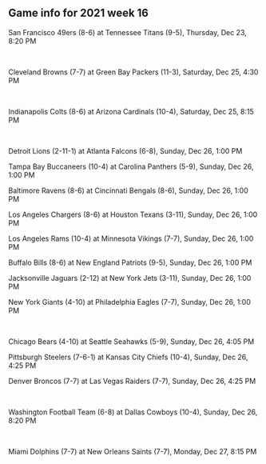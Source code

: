 ## Game info for 2021 week 16
San Francisco 49ers (8-6) at Tennessee Titans (9-5), Thursday, Dec 23, 8:20 PM


<br/>

Cleveland Browns (7-7) at Green Bay Packers (11-3), Saturday, Dec 25, 4:30 PM


<br/>

Indianapolis Colts (8-6) at Arizona Cardinals (10-4), Saturday, Dec 25, 8:15 PM


<br/>

Detroit Lions (2-11-1) at Atlanta Falcons (6-8), Sunday, Dec 26, 1:00 PM

Tampa Bay Buccaneers (10-4) at Carolina Panthers (5-9), Sunday, Dec 26, 1:00 PM

Baltimore Ravens (8-6) at Cincinnati Bengals (8-6), Sunday, Dec 26, 1:00 PM

Los Angeles Chargers (8-6) at Houston Texans (3-11), Sunday, Dec 26, 1:00 PM

Los Angeles Rams (10-4) at Minnesota Vikings (7-7), Sunday, Dec 26, 1:00 PM

Buffalo Bills (8-6) at New England Patriots (9-5), Sunday, Dec 26, 1:00 PM

Jacksonville Jaguars (2-12) at New York Jets (3-11), Sunday, Dec 26, 1:00 PM

New York Giants (4-10) at Philadelphia Eagles (7-7), Sunday, Dec 26, 1:00 PM


<br/>

Chicago Bears (4-10) at Seattle Seahawks (5-9), Sunday, Dec 26, 4:05 PM

Pittsburgh Steelers (7-6-1) at Kansas City Chiefs (10-4), Sunday, Dec 26, 4:25 PM

Denver Broncos (7-7) at Las Vegas Raiders (7-7), Sunday, Dec 26, 4:25 PM


<br/>

Washington Football Team (6-8) at Dallas Cowboys (10-4), Sunday, Dec 26, 8:20 PM


<br/>

Miami Dolphins (7-7) at New Orleans Saints (7-7), Monday, Dec 27, 8:15 PM


